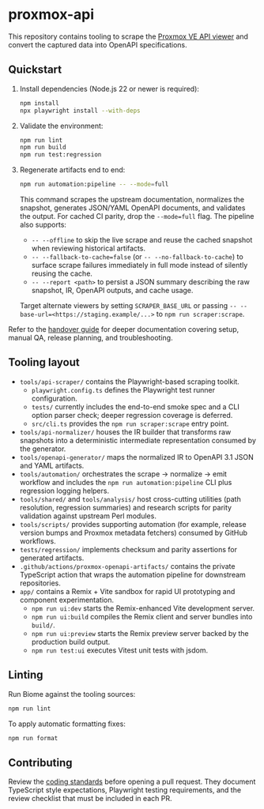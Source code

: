 # proxmox-api

This repository contains tooling to scrape the [Proxmox VE API viewer](https://pve.proxmox.com/pve-docs/api-viewer/) and convert the captured data into OpenAPI specifications.

## Quickstart

1. Install dependencies (Node.js 22 or newer is required):

   ```bash
   npm install
   npx playwright install --with-deps
   ```

2. Validate the environment:

   ```bash
   npm run lint
   npm run build
   npm run test:regression
   ```

3. Regenerate artifacts end to end:

   ```bash
   npm run automation:pipeline -- --mode=full
   ```

   This command scrapes the upstream documentation, normalizes the snapshot, generates JSON/YAML
   OpenAPI documents, and validates the output. For cached CI parity, drop the `--mode=full` flag.
   The pipeline also supports:

   - `-- --offline` to skip the live scrape and reuse the cached snapshot when reviewing historical
     artifacts.
   - `-- --fallback-to-cache=false` (or `-- --no-fallback-to-cache`) to surface scrape failures immediately in full mode instead of silently reusing the cache.
   - `-- --report <path>` to persist a JSON summary describing the raw snapshot, IR, OpenAPI outputs,
     and cache usage.

   Target alternate viewers by setting `SCRAPER_BASE_URL` or passing
   `-- --base-url=<https://staging.example/...>` to `npm run scraper:scrape`.

Refer to the [handover guide](docs/handover/README.md) for deeper documentation covering setup,
manual QA, release planning, and troubleshooting.

## Tooling layout

- `tools/api-scraper/` contains the Playwright-based scraping toolkit.
  - `playwright.config.ts` defines the Playwright test runner configuration.
  - `tests/` currently includes the end-to-end smoke spec and a CLI option parser check; deeper regression coverage is deferred.
  - `src/cli.ts` provides the `npm run scraper:scrape` entry point.
- `tools/api-normalizer/` houses the IR builder that transforms raw snapshots into a deterministic
  intermediate representation consumed by the generator.
- `tools/openapi-generator/` maps the normalized IR to OpenAPI 3.1 JSON and YAML artifacts.
- `tools/automation/` orchestrates the scrape → normalize → emit workflow and includes the
  `npm run automation:pipeline` CLI plus regression logging helpers.
- `tools/shared/` and `tools/analysis/` host cross-cutting utilities (path resolution, regression
  summaries) and research scripts for parity validation against upstream Perl modules.
- `tools/scripts/` provides supporting automation (for example, release version bumps and Proxmox
  metadata fetchers) consumed by GitHub workflows.
- `tests/regression/` implements checksum and parity assertions for generated artifacts.
- `.github/actions/proxmox-openapi-artifacts/` contains the private TypeScript action that wraps the
  automation pipeline for downstream repositories.
- `app/` contains a Remix + Vite sandbox for rapid UI prototyping and component experimentation.
  - `npm run ui:dev` starts the Remix-enhanced Vite development server.
  - `npm run ui:build` compiles the Remix client and server bundles into `build/`.
  - `npm run ui:preview` starts the Remix preview server backed by the production build output.
  - `npm run test:ui` executes Vitest unit tests with jsdom.

## Linting

Run Biome against the tooling sources:

```bash
npm run lint
```

To apply automatic formatting fixes:

```bash
npm run format
```

## Contributing

Review the [coding standards](docs/contributing/coding-standards.md) before opening a pull request.
They document TypeScript style expectations, Playwright testing requirements, and the review
checklist that must be included in each PR.
